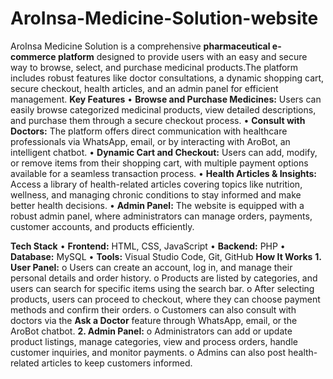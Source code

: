 # AroInsa-Medicine-Solution-website
AroInsa Medicine Solution is a comprehensive **pharmaceutical e-commerce platform** designed to provide users with an easy and secure way to browse, select, and purchase medicinal products.The platform includes robust features like doctor consultations, a dynamic shopping cart, secure checkout, health articles, and an admin panel for efficient management.
**Key Features**
•	**Browse and Purchase Medicines:** Users can easily browse categorized medicinal products, view detailed descriptions, and purchase them through a secure checkout process.
•	**Consult with Doctors:** The platform offers direct communication with healthcare professionals via WhatsApp, email, or by interacting with AroBot, an intelligent chatbot.
•	**Dynamic Cart and Checkout:** Users can add, modify, or remove items from their shopping cart, with multiple payment options available for a seamless transaction process.
•	**Health Articles & Insights:** Access a library of health-related articles covering topics like nutrition, wellness, and managing chronic conditions to stay informed and make better health decisions.
•	**Admin Panel:** The website is equipped with a robust admin panel, where administrators can manage orders, payments, customer accounts, and products efficiently.

**Tech Stack**
•	**Frontend:** HTML, CSS, JavaScript
•	**Backend:** PHP
•	**Database:** MySQL
•	**Tools:** Visual Studio Code, Git, GitHub
**How It Works**
**1.	User Panel:**
o	Users can create an account, log in, and manage their personal details and order history.
o	Products are listed by categories, and users can search for specific items using the search bar.
o	After selecting products, users can proceed to checkout, where they can choose payment methods and confirm their orders.
o	Customers can also consult with doctors via the **Ask a Doctor** feature through WhatsApp, email, or the AroBot chatbot.
**2.	Admin Panel:**
o	Administrators can add or update product listings, manage categories, view and process orders, handle customer inquiries, and monitor payments.
o	Admins can also post health-related articles to keep customers informed.

